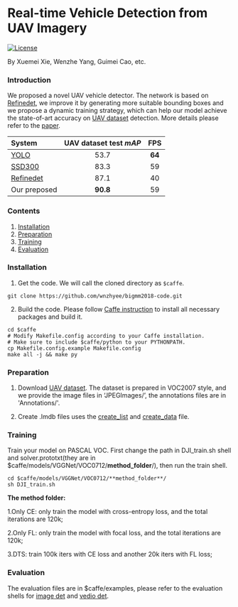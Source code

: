 # Real-time Vehicle Detection from UAV Imagery

[![License](https://img.shields.io/badge/license-BSD-blue.svg)](LICENSE)

By Xuemei Xie, Wenzhe Yang, Guimei Cao, etc.

### Introduction

We proposed a novel UAV vehicle detector. The network is based on [Refinedet](https://github.com/sfzhang15/RefineDet), we improve it by generating more suitable bounding boxes and we propose a dynamic training strategy, which can help our model achieve the state-of-art accuracy on [UAV dataset](https://share.weiyun.com/5M4sC7I) detection. More details please refer to the [paper](Real-timeVehicleDetectionfromUAVImagery.pdf).


| System                                               | UAV dataset test *mAP* | **FPS** |
|:-------                                              |:-----:                 |:-------:|
| [YOLO](http://pjreddie.com/darknet/yolo/)            | 53.7                   | **64**      |
| [SSD300](https://github.com/weiliu89/caffe/tree/ssd) | 83.3                   | 59      |
| [Refinedet](https://github.com/sfzhang15/RefineDet)  | 87.1                   | 40      |
| Our preposed                                         | **90.8**               | 59      |

### Contents
1. [Installation](#installation)
2. [Preparation](#preparation)
3. [Training](#training)
4. [Evaluation](#evaluation)

### Installation
1. Get the code. We will call the cloned directory as `$caffe`.
  ```Shell
  git clone https://github.com/wnzhyee/bigmm2018-code.git
  ```

2. Build the code. Please follow [Caffe instruction](http://caffe.berkeleyvision.org/installation.html) to install all necessary packages and build it.
  ```Shell
  cd $caffe
  # Modify Makefile.config according to your Caffe installation.
  # Make sure to include $caffe/python to your PYTHONPATH.
  cp Makefile.config.example Makefile.config
  make all -j && make py
  ```

### Preparation
1. Download [UAV dataset](https://share.weiyun.com/5M4sC7I). The dataset is prepared in VOC2007 style, and we provide the image files in ‘JPEGImages/’, the annotations files are in 'Annotations/'.

2. Create .lmdb files uses the [create_list](data/VOC0712/create_list.sh) and [create_data](data/VOC0712/create_data.sh) file.

### Training
Train your model on PASCAL VOC. First change the path in DJI_train.sh shell and solver.prototxt(they are in $caffe/models/VGGNet/VOC0712/**method_folder**/), then run the train shell.
  ```Shell
  cd $caffe/models/VGGNet/VOC0712/**method_folder**/
  sh DJI_train.sh
  ```

**The method folder:**

1.Only CE: only train the model with cross-entropy loss, and the total iterations are 120k;

2.Only FL: only train the model with focal loss, and the total iterations are 120k;

3.DTS: train 100k iters with CE loss and another 20k iters with FL loss;

### Evaluation
The evaluation files are in $caffe/examples, please refer to the evaluation shells for [image det](examples/Test_images_DJI_6class.ipynb) and [vedio det](examples/Test_video_DJI_6class.ipynb).